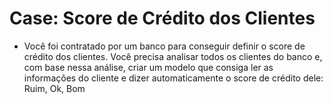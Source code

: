# Case: Score de Crédito dos Clientes

* Você foi contratado por um banco para conseguir definir o score de crédito dos clientes. Você precisa analisar todos os clientes do banco e, com base nessa análise, criar um modelo que consiga ler as informações do cliente e dizer automaticamente o score de crédito dele: Ruim, Ok, Bom
